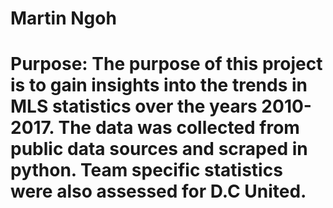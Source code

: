 # Martin Ngoh 
# Purpose: The purpose of this project is to gain insights into the trends in MLS statistics over the years 2010-2017. The data was collected from public data sources and scraped in python. Team specific statistics were also assessed for D.C United.
